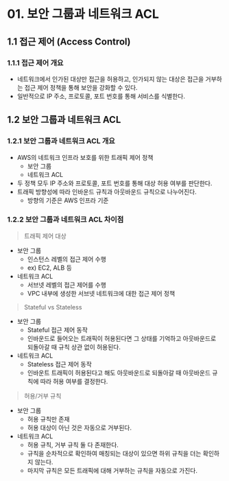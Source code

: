 # 01. 보안 그룹과 네트워크 ACL

## 1.1 접근 제어 (Access Control)

### 1.1.1 접근 제어 개요

- 네트워크에서 인가된 대상만 접근을 허용하고, 인가되지 않는 대상은 접근을 거부하는 접근 제어 정책을 통해 보안을 강화할 수 있다.
- 일반적으로 IP 주소, 프로토콜, 포트 번호를 통해 서비스를 식별한다.

## 1.2 보안 그룹과 네트워크 ACL

### 1.2.1 보안 그룹과 네트워크 ACL 개요

- AWS의 네트워크 인프라 보호를 위한 트래픽 제어 정책
    - 보안 그룹
    - 네트워크 ACL
- 두 정책 모두 IP 주소와 프로토콜, 포트 번호를 통해 대상 허용 여부를 판단한다.
- 트래픽 방향성에 따라 인바운드 규칙과 아웃바운드 규칙으로 나누어진다.
    - 방향의 기준은 AWS 인프라 기준

### 1.2.2 보안 그룹과 네트워크 ACL 차이점

> 트래픽 제어 대상
>
- 보안 그룹
    - 인스턴스 레벨의 접근 제어 수행
    - ex) EC2, ALB 등
- 네트워크 ACL
    - 서브넷 레벨의 접근 제어를 수행
    - VPC 내부에 생성한 서브넷 네트워크에 대한 접근 제어 정책

> Stateful vs Stateless
>
- 보안 그룹
    - Stateful 접근 제어 동작
    - 인바운드로 들어오는 트래픽이 허용된다면 그 상태를 기억하고 아웃바운드로 되돌아갈 때 규칙 상관 없이 허용된다.
- 네트워크 ACL
    - Stateless 접근 제어 동작
    - 인바운트 트래픽이 허용된다고 해도 아웃바운드로 되돌아갈 때 아웃바운드 규칙에 따라 허용 여부를 결정한다.

> 허용/거부 규칙
>
- 보안 그룹
    - 허용 규칙만 존재
    - 허용 대상이 아닌 것은 자동으로 거부된다.
- 네트워크 ACL
    - 허용 규칙, 거부 규칙 둘 다 존재한다.
    - 규칙을 순차적으로 확인하여 매칭되는 대상이 있으면 하위 규칙을 더는 확인하지 않는다.
    - 마지막 규칙은 모든 트래픽에 대해 거부하는 규칙을 자동으로 가진다.
